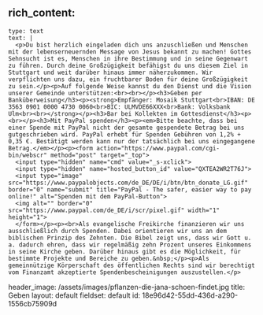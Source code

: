 rich_content:
  -
    type: text
    text: |
      <p>Du bist herzlich eingeladen dich uns anzuschließen und Menschen mit der lebenserneuernden Message von Jesus bekannt zu machen! Gottes Sehnsucht ist es, Menschen in ihre Bestimmung und in seine Gegenwart zu führen. Durch deine Großzügigkeit befähigst du uns diesem Ziel in Stuttgart und weit darüber hinaus immer näherzukommen. Wir verpflichten uns dazu, ein fruchtbarer Boden für deine Großzügigkeit zu sein.</p><p>Auf folgende Weise kannst du den Dienst und die Vision unserer Gemeinde unterstützen:<br><br></p><h3>Geben per Banküberweisung</h3><p><strong>Empfänger: Mosaik Stuttgart<br>IBAN: DE 3563 0901 0000 4730 0060<br>BIC: ULMVDE66XXX<br>Bank: Volksbank Ulm<br><br></strong></p><h3>Bar bei Kollekten im Gottesdienst</h3><p><br></p><h3>Mit PayPal spenden</h3><p><em>Bitte beachte, dass bei einer Spende mit PayPal nicht der gesamte gespendete Betrag bei uns gutgeschrieben wird. PayPal erhebt für Spenden Gebühren von 1,2% + 0,35 €. Bestätigt werden kann nur der tatsächlich bei uns eingegangene Betrag.</em></p><p><form action="https://www.paypal.com/cgi-bin/webscr" method="post" target="_top">
      <input type="hidden" name="cmd" value="_s-xclick">
      <input type="hidden" name="hosted_button_id" value="QXTEA2WR2T76J">
      <input type="image" src="https://www.paypalobjects.com/de_DE/DE/i/btn/btn_donate_LG.gif" border="0" name="submit" title="PayPal - The safer, easier way to pay online!" alt="Spenden mit dem PayPal-Button">
      <img alt="" border="0" src="https://www.paypal.com/de_DE/i/scr/pixel.gif" width="1" height="1">
      </form></p><p><br>Als evangelische Freikirche finanzieren wir uns ausschließlich durch Spenden. Dabei orientieren wir uns an dem biblischen Prinzip des Zehnten. Die Bibel zeigt uns, dass wir Gott u. a. dadurch ehren, dass wir regelmäßig zehn Prozent unseres Einkommens in seine Kirche geben. Darüber hinaus gibt es die Möglichkeit, für bestimmte Projekte und Bereiche zu geben.&nbsp;</p><p>Als gemeinnützige Körperschaft des öffentlichen Rechts sind wir berechtigt vom Finanzamt akzeptierte Spendenbescheinigungen auszustellen.</p>
header_image: /assets/images/pflanzen-die-jana-schoen-findet.jpg
title: Geben
layout: default
fieldset: default
id: 18e96d42-55dd-436d-a290-1556cb75909d
